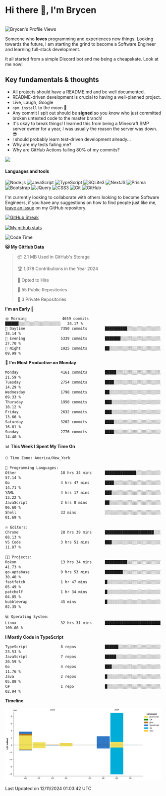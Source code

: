 # Hi there 👋, I'm Brycen

<br>
<img src="https://komarev.com/ghpvc/?username=BrycensRanch" alt="Brycen's Profile Views" />

Someone who **loves** programming and experiences new things. Looking towards the future, I am starting the grind to become a Software Engineer and learning full-stack development.

It all started from a simple Discord bot and me being a cheapskate. Look at me now!

## Key fundamentals & thoughts

- All projects should have a README.md and be well documented.
- README-driven development is crucial to having a well-planned project.
- Live, Laugh, Google
- `npm install` to the moon 🚀
- Any commit I spit out should be **signed** so you know who just committed broken untested code to the master branch!
- It's okay to break things! I learned this from being a Minecraft SMP server owner for a year, I was usually the reason the server was down. 😎
- I should probably learn test-driven development already...
- Why are my tests failing me?
- Why are GitHub Actions failing 80% of my commits? 

<img src="https://res.cloudinary.com/practicaldev/image/fetch/s--OoBLh7-Q--/c_limit%2Cf_auto%2Cfl_progressive%2Cq_auto%2Cw_880/https://cdn-images-1.medium.com/max/1614/1%2A8BlqJ8lNVZzuRjAg1mZ50w.png" height="400"/>

<h4>Languages and tools</h4>
<p>
  <img src="https://img.shields.io/badge/node.js%20-%2343853D.svg?&style=for-the-badge&logo=node.js&logoColor=white" alt="Node.js" />
  <img src="https://img.shields.io/badge/javascript%20-%23323330.svg?&style=for-the-badge&logo=javascript&logoColor=%23F7DF1E" alt="JavaScript" />
  <img src="https://img.shields.io/badge/typescript%20-%23323330.svg?&style=for-the-badge&logo=typescript&logoColor=#3467eb" alt="TypeScript" />
  <img src="https://img.shields.io/badge/sqlite3%20-%23323330.svg?&style=for-the-badge&logo=sqlite&logoColor=#3467eb" alt="SQLite3" />
  <img src="https://img.shields.io/badge/Next.JS%20-%23323330.svg?&style=for-the-badge&logo=next.js&logoColor=#3467eb" alt="NextJS" />
  <img src="https://img.shields.io/badge/Prisma%20-%23323330.svg?&style=for-the-badge&logo=prisma&logoColor=#3467eb" alt="Prisma" />
  <img src="https://img.shields.io/badge/bootstrap%20-%23323330.svg?&style=for-the-badge&logo=bootstrap" alt="Bootstrap" />
  <img src="https://img.shields.io/badge/jquery%20-%23323330.svg?&style=for-the-badge&logo=jquery" alt="JQuery" />
  <img src="https://img.shields.io/badge/css3%20-%23323330.svg?&style=for-the-badge&logo=css3" alt="CSS3" />
  <img src="https://img.shields.io/badge/git%20-%23323330.svg?&style=for-the-badge&logo=git" alt="Git" />
  <img src="https://img.shields.io/badge/github%20-%23323330.svg?&style=for-the-badge&logo=github" alt="GitHub" />
</p>

 I'm currently looking to collaborate with others looking to become Software Engineers, if you have any suggestions on how to find people just like me, [leave an issue](https://github.com/BrycensRanch/BrycensRanch/issues/new) on my GitHub repository.
 
 <p><a href="https://git.io/streak-stats"><img src="https://streak-stats.demolab.com?user=BrycensRanch&amp;theme=dark&amp;hide_border=true&amp;fire=EB5454&amp;ring=0CEB19" alt="GitHub Streak"></a></p>

<a href="https://github.com/anuraghazra/github-readme-stats">
  <img align="center" src="https://github-readme-stats.anuraghazra1.vercel.app/api?username=BrycensRanch&show_icons=true&line_height=27&include_all_commits=true" alt="My github stats" />
</a>

<!--START_SECTION:waka-->
![Code Time](http://img.shields.io/badge/Code%20Time-1%2C146%20hrs%2053%20mins-blue)

**🐱 My GitHub Data** 

> 📦 2.1 MB Used in GitHub's Storage 
 > 
> 🏆 1,378 Contributions in the Year 2024
 > 
> 💼 Opted to Hire
 > 
> 📜 55 Public Repositories 
 > 
> 🔑 3 Private Repositories 
 > 
**I'm an Early 🐤** 

```text
🌞 Morning                4659 commits        ██████░░░░░░░░░░░░░░░░░░░   24.17 % 
🌆 Daytime                7350 commits        ██████████░░░░░░░░░░░░░░░   38.14 % 
🌃 Evening                5339 commits        ███████░░░░░░░░░░░░░░░░░░   27.70 % 
🌙 Night                  1925 commits        ██░░░░░░░░░░░░░░░░░░░░░░░   09.99 % 
```
📅 **I'm Most Productive on Monday** 

```text
Monday                   4161 commits        █████░░░░░░░░░░░░░░░░░░░░   21.59 % 
Tuesday                  2754 commits        ████░░░░░░░░░░░░░░░░░░░░░   14.29 % 
Wednesday                1798 commits        ██░░░░░░░░░░░░░░░░░░░░░░░   09.33 % 
Thursday                 1950 commits        ███░░░░░░░░░░░░░░░░░░░░░░   10.12 % 
Friday                   2632 commits        ███░░░░░░░░░░░░░░░░░░░░░░   13.66 % 
Saturday                 3202 commits        ████░░░░░░░░░░░░░░░░░░░░░   16.61 % 
Sunday                   2776 commits        ████░░░░░░░░░░░░░░░░░░░░░   14.40 % 
```


📊 **This Week I Spent My Time On** 

```text
🕑︎ Time Zone: America/New_York

💬 Programming Languages: 
Other                    18 hrs 34 mins      ██████████████░░░░░░░░░░░   57.14 % 
Go                       4 hrs 47 mins       ████░░░░░░░░░░░░░░░░░░░░░   14.71 % 
YAML                     4 hrs 17 mins       ███░░░░░░░░░░░░░░░░░░░░░░   13.22 % 
JavaScript               2 hrs 8 mins        ██░░░░░░░░░░░░░░░░░░░░░░░   06.60 % 
Shell                    33 mins             ░░░░░░░░░░░░░░░░░░░░░░░░░   01.69 % 

🔥 Editors: 
Chrome                   28 hrs 39 mins      ██████████████████████░░░   88.13 % 
VS Code                  3 hrs 51 mins       ███░░░░░░░░░░░░░░░░░░░░░░   11.87 % 

🐱‍💻 Projects: 
Rokon                    13 hrs 34 mins      ██████████░░░░░░░░░░░░░░░   41.73 % 
go-aptabase              9 hrs 53 mins       ████████░░░░░░░░░░░░░░░░░   30.40 % 
fastfetch                1 hr 47 mins        █░░░░░░░░░░░░░░░░░░░░░░░░   05.49 % 
patchelf                 1 hr 34 mins        █░░░░░░░░░░░░░░░░░░░░░░░░   04.85 % 
bubblewrap               45 mins             █░░░░░░░░░░░░░░░░░░░░░░░░   02.35 % 

💻 Operating System: 
Linux                    32 hrs 31 mins      █████████████████████████   100.00 % 
```

**I Mostly Code in TypeScript** 

```text
TypeScript               8 repos             ██████░░░░░░░░░░░░░░░░░░░   23.53 % 
JavaScript               7 repos             █████░░░░░░░░░░░░░░░░░░░░   20.59 % 
Go                       4 repos             ███░░░░░░░░░░░░░░░░░░░░░░   11.76 % 
Java                     2 repos             █░░░░░░░░░░░░░░░░░░░░░░░░   05.88 % 
C#                       1 repo              █░░░░░░░░░░░░░░░░░░░░░░░░   02.94 % 
```



**Timeline**

![Lines of Code chart](https://raw.githubusercontent.com/BrycensRanch/BrycensRanch/main/assets/bar_graph.png)


 Last Updated on 12/11/2024 01:03:42 UTC
<!--END_SECTION:waka-->

<!--
**BrycensRanch/BrycensRanch** is a ✨ _special_ ✨ repository because its `README.md` (this file) appears on your GitHub profile.

Here are some ideas to get you started:

- 🔭 I’m currently working on ...
- 🌱 I’m currently learning ...
- 👯 I’m looking to collaborate on ...
- 🤔 I’m looking for help with ...
- 💬 Ask me about ...
- 📫 How to reach me: ...
- 😄 Pronouns: ...
- ⚡ Fun fact: ...
-->
